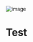 ![image](https://github.com/user-attachments/assets/8424e792-07b9-4045-a541-9abd711381a6)


<h1>Test</h1>
